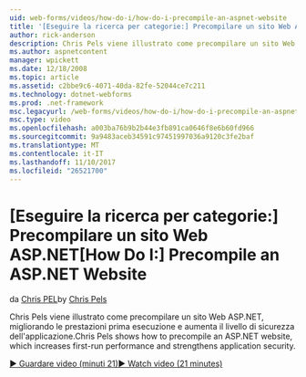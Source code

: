 ```yaml
---
uid: web-forms/videos/how-do-i/how-do-i-precompile-an-aspnet-website
title: '[Eseguire la ricerca per categorie:] Precompilare un sito Web ASP.NET | Documenti Microsoft'
author: rick-anderson
description: Chris Pels viene illustrato come precompilare un sito Web ASP.NET, migliorando le prestazioni prima esecuzione e aumenta il livello di sicurezza dell'applicazione.
ms.author: aspnetcontent
manager: wpickett
ms.date: 12/18/2008
ms.topic: article
ms.assetid: c2bbe9c6-4071-40da-82fe-52044ce7c211
ms.technology: dotnet-webforms
ms.prod: .net-framework
msc.legacyurl: /web-forms/videos/how-do-i/how-do-i-precompile-an-aspnet-website
msc.type: video
ms.openlocfilehash: a003ba76b9b2b44e3fb891ca0646f8e6b60fd966
ms.sourcegitcommit: 9a9483aceb34591c97451997036a9120c3fe2baf
ms.translationtype: MT
ms.contentlocale: it-IT
ms.lasthandoff: 11/10/2017
ms.locfileid: "26521700"
---
```

<a name="how-do-i-precompile-an-aspnet-website"></a><span data-ttu-id="e8566-103">[Eseguire la ricerca per categorie:] Precompilare un sito Web ASP.NET</span><span class="sxs-lookup"><span data-stu-id="e8566-103">[How Do I:] Precompile an ASP.NET Website</span></span>
====================
<span data-ttu-id="e8566-104">da [Chris PEL](https://twitter.com/chrispels)</span><span class="sxs-lookup"><span data-stu-id="e8566-104">by [Chris Pels](https://twitter.com/chrispels)</span></span>

<span data-ttu-id="e8566-105">Chris Pels viene illustrato come precompilare un sito Web ASP.NET, migliorando le prestazioni prima esecuzione e aumenta il livello di sicurezza dell'applicazione.</span><span class="sxs-lookup"><span data-stu-id="e8566-105">Chris Pels shows how to precompile an ASP.NET website, which increases first-run performance and strengthens application security.</span></span>

[<span data-ttu-id="e8566-106">&#9654; Guardare video (minuti 21)</span><span class="sxs-lookup"><span data-stu-id="e8566-106">&#9654; Watch video (21 minutes)</span></span>](https://channel9.msdn.com/Blogs/ASP-NET-Site-Videos/how-do-i-precompile-an-aspnet-website)
